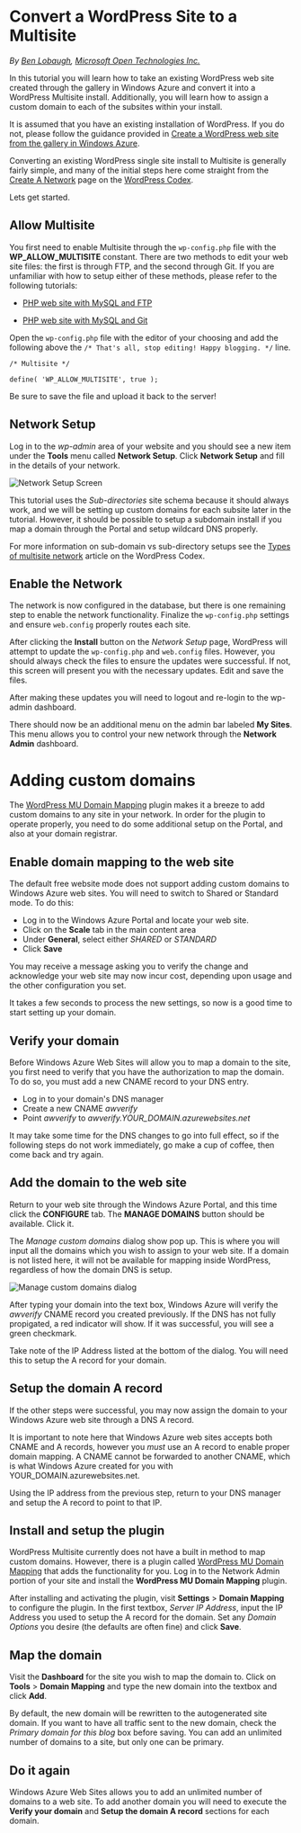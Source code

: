 <properties linkid="develop-php-tutorials-convert-wordpress-to-multisite" urlDisplayName="Convert a WordPress Site to a Multisite" pageTitle="Convert a WordPress Site to a Multisite" metaKeywords="WordPress, Multisite" metaDescription="Learn how to take an existing WordPress web site created through the gallery in Windows Azure and convert it to WordPress Multisite" metaCanonical="" disqusComments="1" umbracoNaviHide="1" />

<div chunk="../chunks/article-left-menu.md" />

# Convert a WordPress Site to a Multisite

*By [Ben Lobaugh][ben-lobaugh], [Microsoft Open Technologies Inc.][ms-open-tech]*

In this tutorial you will learn how to take an existing WordPress web site created through the gallery in Windows Azure and convert it into a WordPress Multisite install. Additionally, you will learn how to assign a custom domain to each of the subsites within your install.It is assumed that you have an existing installation of WordPress. If you do not, please follow the guidance provided in [Create a WordPress web site from the gallery in Windows Azure][website-from-gallery].
Converting an existing WordPress single site install to Multisite is generally fairly simple, and many of the initial steps here come straight from the [Create A Network][wordpress-codex-create-a-network] page on the [WordPress Codex](http://codex.wordpress.org).
Lets get started.
## Allow Multisite
You first need to enable Multisite through the `wp-config.php` file with the **WP\_ALLOW\_MULTISITE** constant. There are two methods to edit your web site files: the first is through FTP, and the second through Git. If you are unfamiliar with how to setup either of these methods, please refer to the following tutorials:
* [PHP web site with MySQL and FTP][website-w-mysql-and-ftp-ftp-setup]
* [PHP web site with MySQL and Git][website-w-mysql-and-git-git-setup]
Open the `wp-config.php` file with the editor of your choosing and add the following above the `/* That's all, stop editing! Happy blogging. */` line.
	/* Multisite */
	define( 'WP_ALLOW_MULTISITE', true );

Be sure to save the file and upload it back to the server!## Network Setup
Log in to the *wp-admin* area of your website and you should see a new item under the **Tools** menu called **Network Setup**. Click **Network Setup** and fill in the details of your network.
![Network Setup Screen][wordpress-network-setup]
This tutorial uses the *Sub-directories* site schema because it should always work, and we will be setting up custom domains for each subsite later in the tutorial. However, it should be possible to setup a subdomain install if you map a domain through the Portal and setup wildcard DNS properly.
For more information on sub-domain vs sub-directory setups see the [Types of multisite network][wordpress-codex-types-of-networks] article on the WordPress Codex.
## Enable the Network
The network is now configured in the database, but there is one remaining step to enable the network functionality. Finalize the `wp-config.php` settings and ensure `web.config` properly routes each site.
After clicking the **Install** button on the *Network Setup* page, WordPress will attempt to update the `wp-config.php` and `web.config` files. However, you should always check the files to ensure the updates were successful. If not, this screen will present you with the necessary updates. Edit and save the files.

After making these updates you will need to logout and re-login to the wp-admin dashboard.
There should now be an additional menu on the admin bar labeled **My Sites**. This menu allows you to control your new network through the **Network Admin** dashboard.
# Adding custom domains
The [WordPress MU Domain Mapping][wordpress-plugin-wordpress-mu-domain-mapping] plugin makes it a breeze to add custom domains to any site in your network. In order for the plugin to operate properly, you need to do some additional setup on the Portal, and also at your domain registrar.
## Enable domain mapping to the web site
The default free website mode does not support adding custom domains to Windows Azure web sites. You will need to switch to Shared or Standard mode. To do this:

* Log in to the Windows Azure Portal and locate your web site. 
* Click on the **Scale** tab in the main content area
* Under **General**, select either *SHARED* or *STANDARD*
* Click **Save**

You may receive a message asking you to verify the change and acknowledge your web site may now incur cost, depending upon usage and the other configuration you set.

It takes a few seconds to process the new settings, so now is a good time to start setting up your domain.

## Verify your domain

Before Windows Azure Web Sites will allow you to map a domain to the site, you first need to verify that you have the authorization to map the domain. To do so, you must add a new CNAME record to your DNS entry.

* Log in to your domain's DNS manager
* Create a new CNAME *awverify*
* Point *awverify* to *awverify.YOUR_DOMAIN.azurewebsites.net*

It may take some time for the DNS changes to go into full effect, so if the following steps do not work immediately, go make a cup of coffee, then come back and try again.

## Add the domain to the web site

Return to your web site through the Windows Azure Portal, and this time click the **CONFIGURE** tab. The **MANAGE DOMAINS** button should be available. Click it.

The *Manage custom domains* dialog show pop up. This is where you will input all the domains which you wish to assign to your web site. If a domain is not listed here, it will not be available for mapping inside WordPress, regardless of how the domain DNS is setup.

![Manage custom domains dialog][wordpress-manage-domains]

After typing your domain into the text box, Windows Azure will verify the *awverify* CNAME record you created previously. If the DNS has not fully propigated, a red indicator will show. If it was successful, you will see a green checkmark. 

Take note of the IP Address listed at the bottom of the dialog. You will need this to setup the A record for your domain.

## Setup the domain A record

If the other steps were successful, you may now assign the domain to your Windows Azure web site through a DNS A record. 

It is important to note here that Windows Azure web sites accepts both CNAME and A records, however you *must* use an A record to enable proper domain mapping. A CNAME cannot be forwarded to another CNAME, which is what Windows Azure created for you with YOUR_DOMAIN.azurewebsites.net.

Using the IP address from the previous step, return to your DNS manager and setup the A record to point to that IP.


## Install and setup the plugin

WordPress Multisite currently does not have a built in method to map custom domains. However, there is a plugin called [WordPress MU Domain Mapping][wordpress-plugin-wordpress-mu-domain-mapping] that adds the functionality for you. Log in to the Network Admin portion of your site and install the **WordPress MU Domain Mapping** plugin.

After installing and activating the plugin, visit **Settings** > **Domain Mapping** to configure the plugin. In the first textbox, *Server IP Address*, input the IP Address you used to setup the A record for the domain. Set any *Domain Options* you desire (the defaults are often fine) and click **Save**.

## Map the domain

Visit the **Dashboard** for the site you wish to map the domain to. Click on **Tools** > **Domain Mapping** and type the new domain into the textbox and click **Add**.

By default, the new domain will be rewritten to the autogenerated site domain. If you want to have all traffic sent to the new domain, check the *Primary domain for this blog* box before saving. You can add an unlimited number of domains to a site, but  only one can be primary.

## Do it again

Windows Azure Web Sites allows you to add an unlimited number of domains to a web site. To add another domain you will need to execute the **Verify your domain** and **Setup the domain A record** sections for each domain.	[ben-lobaugh]: http://ben.lobaugh.net[ms-open-tech]: http://msopentech.com[website-from-gallery]: https://www.windowsazure.com/en-us/develop/php/tutorials/website-from-gallery/
[wordpress-codex-create-a-network]: http://codex.wordpress.org/Create_A_Network
[website-w-mysql-and-ftp-ftp-setup]: https://www.windowsazure.com/en-us/develop/php/tutorials/website-w-mysql-and-ftp/#header-0
[website-w-mysql-and-git-git-setup]: https://www.windowsazure.com/en-us/develop/php/tutorials/website-w-mysql-and-git/#header-1
[wordpress-network-setup]: ../Media/wordpress-network-setup.png
[wordpress-codex-types-of-networks]: http://codex.wordpress.org/Before_You_Create_A_Network#Types_of_multisite_network
[wordpress-plugin-wordpress-mu-domain-mapping]: http://wordpress.org/extend/plugins/wordpress-mu-domain-mapping/
[wordpress-portal-shared]: ../Media/wordpress-portal-shared.png
[wordpress-manage-domains]: ../Media/wordpress-manage-domains.png
[wordpress-codex]: http://codex.wordpress.org
